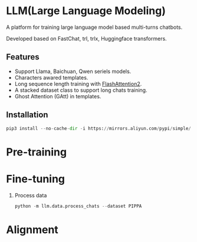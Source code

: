 # LLM(Large Language Modeling)
A platform for training large language model based multi-turns chatbots.

Developed based on FastChat, trl, trlx, Huggingface transformers.

## Features
* Support Llama, Baichuan, Qwen seriels models.
* Characters awared templates.
* Long sequence length training with [FlashAttention2](https://github.com/HazyResearch/flash-attention). 
* A stacked dataset class to support long chats training. 
* Ghost Attention (GAtt) in templates.

## Installation
```python
pip3 install --no-cache-dir -i https://mirrors.aliyun.com/pypi/simple/ --upgrade -e ".[data]"
```

# Pre-training

# Fine-tuning
1. Process data
    ```python
    python -m llm.data.process_chats --dataset PIPPA
    ```


# Alignment
